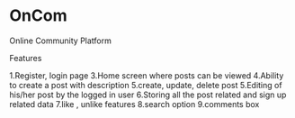 # OnCom
Online Community Platform


Features

1.Register, login page
3.Home screen where posts can be viewed
4.Ability to create a post with description
5.create, update, delete post
5.Editing of  his/her post by the logged in user
6.Storing all the post related and sign up related data
7.like , unlike features
8.search option
9.comments box

